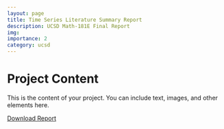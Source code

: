 ```yaml
---
layout: page
title: Time Series Literature Summary Report
description: UCSD Math-181E Final Report 
img:
importance: 2
category: ucsd
---
```


# Project Content

This is the content of your project. You can include text, images, and other elements here.



[Download Report](/assets/pdf/math181E_report.pdf)